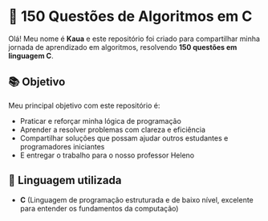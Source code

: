 # 🧠 150 Questões de Algoritmos em C

Olá! Meu nome é **Kaua** e este repositório foi criado para compartilhar minha jornada de aprendizado em algoritmos, resolvendo **150 questões em linguagem C**.

## 📚 Objetivo

Meu principal objetivo com este repositório é:

- Praticar e reforçar minha lógica de programação
- Aprender a resolver problemas com clareza e eficiência
- Compartilhar soluções que possam ajudar outros estudantes e programadores iniciantes
- E entregar o trabalho para o nosso professor Heleno 

## 🚀 Linguagem utilizada

- **C** (Linguagem de programação estruturada e de baixo nível, excelente para entender os fundamentos da computação)


